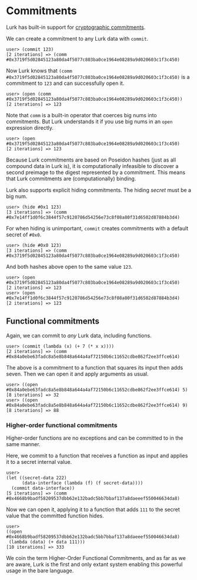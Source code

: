 # Commitments

Lurk has built-in support for [cryptographic commitments](https://en.wikipedia.org/wiki/Commitment_scheme).

We can create a commitment to any Lurk data with `commit`.

```
user> (commit 123)
[2 iterations] => (comm #0x3719f5d02845123a80da4f5077c803ba0ce1964e08289a9d020603c1f3c450)
```

Now Lurk knows that `(comm #0x3719f5d02845123a80da4f5077c803ba0ce1964e08289a9d020603c1f3c450)` is a commitment to `123` and can successfully open it.

```
user> (open (comm #0x3719f5d02845123a80da4f5077c803ba0ce1964e08289a9d020603c1f3c450))
[2 iterations] => 123
```

Note that `comm` is a built-in operator that coerces big nums into commitments.
But Lurk understands it if you use big nums in an `open` expression directly.

```
user> (open #0x3719f5d02845123a80da4f5077c803ba0ce1964e08289a9d020603c1f3c450)
[2 iterations] => 123
```

Because Lurk commitments are based on Poseidon hashes (just as all compound data in Lurk is), it is computationally infeasible to discover a second preimage to the digest represented by a commitment.
This means that Lurk commitments are (computationally) binding.

Lurk also supports explicit hiding commitments.
The hiding *secret* must be a big num.

```
user> (hide #0x1 123)
[3 iterations] => (comm #0x7e14ff1d0f6c3844f57c9120786d54256e73c8f08a80f31d6502d87884b3d4)
```

For when hiding is unimportant, `commit` creates commitments with a default secret of `#0x0`.

```
user> (hide #0x0 123)
[3 iterations] => (comm #0x3719f5d02845123a80da4f5077c803ba0ce1964e08289a9d020603c1f3c450)
```

And both hashes above open to the same value `123`.

```
user> (open #0x3719f5d02845123a80da4f5077c803ba0ce1964e08289a9d020603c1f3c450)
[2 iterations] => 123
user> (open #0x7e14ff1d0f6c3844f57c9120786d54256e73c8f08a80f31d6502d87884b3d4)
[2 iterations] => 123
```

## Functional commitments

Again, we can commit to *any* Lurk data, including functions.

```
user> (commit (lambda (x) (+ 7 (* x x))))
[2 iterations] => (comm #0x84a0ebe63fadc8a5e8b848a644a4af72150b6c11652cdbe862f2ee3ffce614)
```

The above is a commitment to a function that squares its input then adds seven.
Then we can open it and apply arguments as usual.

```
user> ((open #0x84a0ebe63fadc8a5e8b848a644a4af72150b6c11652cdbe862f2ee3ffce614) 5)
[8 iterations] => 32
user> ((open #0x84a0ebe63fadc8a5e8b848a644a4af72150b6c11652cdbe862f2ee3ffce614) 9)
[8 iterations] => 88
```

### Higher-order functional commitments

Higher-order functions are no exceptions and can be committed to in the same manner.

Here, we commit to a function that receives a function as input and applies it to a secret internal value.

```
user> 
(let ((secret-data 222)
      (data-interface (lambda (f) (f secret-data))))
  (commit data-interface))
[5 iterations] => (comm #0x4668b9badf58209537dbb62e132badc5bb7bbaf137a8daeeef550046634da8)
```

Now we can open it, applying it to a function that adds `111` to the secret value that the committed function hides.

```
user>
((open #0x4668b9badf58209537dbb62e132badc5bb7bbaf137a8daeeef550046634da8)
 (lambda (data) (+ data 111)))
[10 iterations] => 333
```

We coin the term Higher-Order Functional Commitments, and as far as we are aware, Lurk is the first and only extant system enabling this powerful usage in the bare language.

